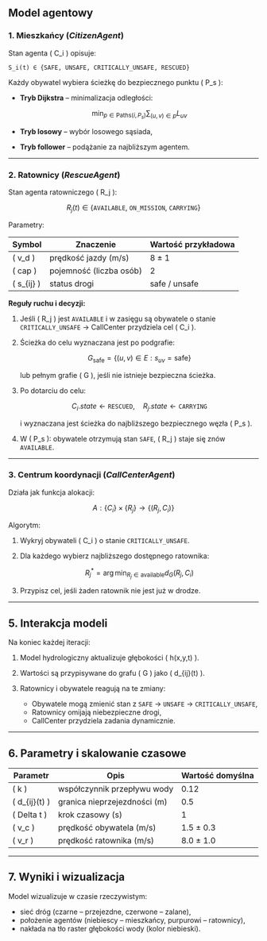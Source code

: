 ## Model agentowy

### 1. Mieszkańcy (*CitizenAgent*)

Stan agenta ( C_i ) opisuje:

`S_i(t) ∈ {SAFE, UNSAFE, CRITICALLY_UNSAFE, RESCUED}`

Każdy obywatel wybiera ścieżkę do bezpiecznego punktu ( P_s ):

* **Tryb Dijkstra** – minimalizacja odległości:

  ```math
  \min_{p \in \mathrm{Paths}(i,P_s)} \sum_{(u,v)\in p} L_{uv}
  ```
* **Tryb losowy** – wybór losowego sąsiada,
* **Tryb follower** – podążanie za najbliższym agentem.

---

### 2. Ratownicy (*RescueAgent*)

Stan agenta ratowniczego ( R_j ):

```math
R_j(t) \in \{\mathtt{AVAILABLE},\ \mathtt{ON\_MISSION},\ \mathtt{CARRYING}\}
```

Parametry:

| Symbol     | Znaczenie               | Wartość przykładowa |
| ---------- | ----------------------- | ------------------- |
| ( v_d )    | prędkość jazdy (m/s)    | 8 ± 1               |
| ( cap )    | pojemność (liczba osób) | 2                   |
| ( s_{ij} ) | status drogi            | safe / unsafe       |

**Reguły ruchu i decyzji:**

1. Jeśli ( R_j ) jest `AVAILABLE` i w zasięgu są obywatele o stanie `CRITICALLY_UNSAFE` → CallCenter przydziela cel ( C_i ).
2. Ścieżka do celu wyznaczana jest po podgrafie:
   ```math
   G_{\mathrm{safe}} = \{ (u,v) \in E : s_{uv} = \mathrm{safe} \}
   ```

   lub pełnym grafie ( G ), jeśli nie istnieje bezpieczna ścieżka.
3. Po dotarciu do celu:

   ```math
   C_i.state \leftarrow \mathtt{RESCUED}, \quad R_j.state \leftarrow \mathtt{CARRYING}
   ```

   i wyznaczana jest ścieżka do najbliższego bezpiecznego węzła ( P_s ).
4. W ( P_s ): obywatele otrzymują stan `SAFE`, ( R_j ) staje się znów `AVAILABLE`.

---

### 3. Centrum koordynacji (*CallCenterAgent*)

Działa jak funkcja alokacji:

```math
A: \{C_i\} \times \{R_j\} \to \{(R_j, C_i)\}
```

Algorytm:

1. Wykryj obywateli ( C_i ) o stanie `CRITICALLY_UNSAFE`.
2. Dla każdego wybierz najbliższego dostępnego ratownika:

   ```math
   R_j^* = \arg\min_{R_j \in \mathrm{available}} d_G(R_j, C_i)
   ```
3. Przypisz cel, jeśli żaden ratownik nie jest już w drodze.

---

## 5. Interakcja modeli

Na koniec każdej iteracji:

1. Model hydrologiczny aktualizuje głębokości ( h(x,y,t) ).
2. Wartości są przypisywane do grafu ( G ) jako ( d_{ij}(t) ).
3. Ratownicy i obywatele reagują na te zmiany:

   * Obywatele mogą zmienić stan z `SAFE` → `UNSAFE` → `CRITICALLY_UNSAFE`,
   * Ratownicy omijają niebezpieczne drogi,
   * CallCenter przydziela zadania dynamicznie.

---

## 6. Parametry i skalowanie czasowe

| Parametr              | Opis                         | Wartość domyślna |
| --------------------- | ---------------------------- | ---------------- |
| ( k )                 | współczynnik przepływu wody  | 0.12             |
| ( d_{ij}(t) ) | granica nieprzejezdności (m) | 0.5              |
| ( Delta t )          | krok czasowy (s)             | 1                |
| ( v_c )               | prędkość obywatela (m/s)     | 1.5 ± 0.3        |
| ( v_r )               | prędkość ratownika (m/s)     | 8.0 ± 1.0        |

---

## 7. Wyniki i wizualizacja

Model wizualizuje w czasie rzeczywistym:

* sieć dróg (czarne – przejezdne, czerwone – zalane),
* położenie agentów (niebiescy – mieszkańcy, purpurowi – ratownicy),
* nakłada na tło raster głębokości wody (kolor niebieski).
